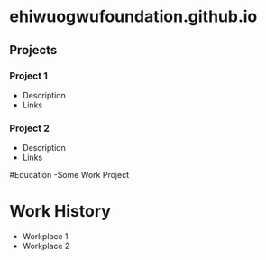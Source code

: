 # ehiwuogwufoundation.github.io

## Projects
### Project 1
- Description
- Links

### Project 2
- Description
- Links

#Education
-Some Work Project

# Work History
- Workplace 1
- Workplace 2
